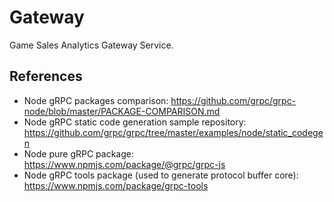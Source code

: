 # Gateway

Game Sales Analytics Gateway Service.

## References

- Node gRPC packages comparison: <https://github.com/grpc/grpc-node/blob/master/PACKAGE-COMPARISON.md>
- Node gRPC static code generation sample repository: <https://github.com/grpc/grpc/tree/master/examples/node/static_codegen>
- Node pure gRPC package: <https://www.npmjs.com/package/@grpc/grpc-js>
- Node gRPC tools package (used to generate protocol buffer core): <https://www.npmjs.com/package/grpc-tools>
